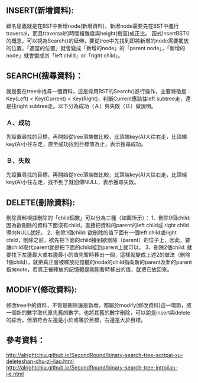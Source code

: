 ## INSERT(新增資料):

顧名思義就是在BST中新增node(新增資料)，新增node需要先在BST中進行traversal，而且traversal的時間複雜度與height(樹高)成正比。
函式InsertBST()的概念，可以視為Search()的延伸，要從tree中先找到即將新增的node需要擺放的位置，「適當的位置」就會變成「新增的node」的「parent node」，「新增的node」就會變成其「left child」or「right child」。

## SEARCH(搜尋資料)：

就是要在tree中找尋一個資料，這是採用BST的Search()進行操作，主要特徵是：Key(Left) < Key(Current) < Key(Right)，判斷Current應該往left subtree走，還是往right subtree走。以下分為成功（Ａ）與失敗（Ｂ）做說明。

### Ａ、成功
先設置尋找的目標，再開始從tree頂端做比較，比頂端key(A)大往右走，比頂端key(A)小往左走，直至成功找到目標值為止，表示搜尋成功。
### Ｂ、失敗
先設置尋找的目標，再開始從tree頂端做比較，比頂端key(A)大往右走，比頂端key(A)小往左走，找不到了就回傳NULL，表示搜尋失敗。

## DELETE(刪除資料):

刪除資料根據刪除的「child個數」可以分為三種（如圖所示）：
1、刪除0個child: 因為欲刪除的資料下面沒有child，直接把資料的parent的left child或 right child導向NULL就好。
2、刪除1個child: 欲刪除的值下面有一個left child或right child，刪除之前，欲先把下面的child接到欲刪除（parent）的位子上，因此，要讓child取代parent就是把下面的child接到parent上就可以。
3、刪除2個child: 就要找下左邊最大或右邊最小的值先暫時移出一個，這樣就變成上述2的做法（刪除1個child），就把真正會被釋放記憶體的node的child指向新的parent及新的parent指向note，若真正被釋放的記憶體是剛剛暫時移出的值，就把它放回來。

## MODIFY(修改資料):
修改tree中的資料，不管是刪除還是新增，都屬於modify(修改資料)這一環節，將一個新的數字取代原先舊的數字，也將其舊的數字刪除，可以說是insert與delete的綜合，但須符合左邊是小於或等於目標，右邊是大於目標。


## 參考資料：
http://alrightchiu.github.io/SecondRound/binary-search-tree-sortpai-xu-deleteshan-chu-zi-liao.html
http://alrightchiu.github.io/SecondRound/binary-search-tree-introjian-jie.html
